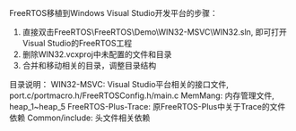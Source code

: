 FreeRTOS移植到Windows Visual Studio开发平台的步骤：
1. 直接双击FreeRTOS\FreeRTOS\Demo\WIN32-MSVC\WIN32.sln, 即可打开Visual Studio的FreeRTOS工程
2. 删除WIN32.vcxproj中未配置的文件和目录
3. 合并和移动相关的目录，调整目录结构

目录说明：
WIN32-MSVC: Visual Studio平台相关的接口文件, port.c/portmacro.h/FreeRTOSConfig.h/main.c
MemMang: 内存管理文件, heap_1~heap_5
FreeRTOS-Plus-Trace: 原FreeRTOS-Plus中关于Trace的文件依赖
Common/include: 头文件相关依赖